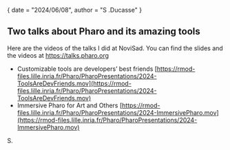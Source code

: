 {
	date = "2024/06/08",
	author = "S .Ducasse"
}

## Two talks about Pharo and its amazing tools

Here are the videos of the talks I did at NoviSad. You can find the slides and the videos at https://talks.pharo.org

- Customizable tools are developers’ best friends [https://rmod-files.lille.inria.fr/Pharo/PharoPresentations/2024-ToolsAreDevFriends.mov](https://rmod-files.lille.inria.fr/Pharo/PharoPresentations/2024-ToolsAreDevFriends.mov)
- Immersive Pharo for Art and Others [https://rmod-files.lille.inria.fr/Pharo/PharoPresentations/2024-ImmersivePharo.mov](https://rmod-files.lille.inria.fr/Pharo/PharoPresentations/2024-ImmersivePharo.mov)

S.
